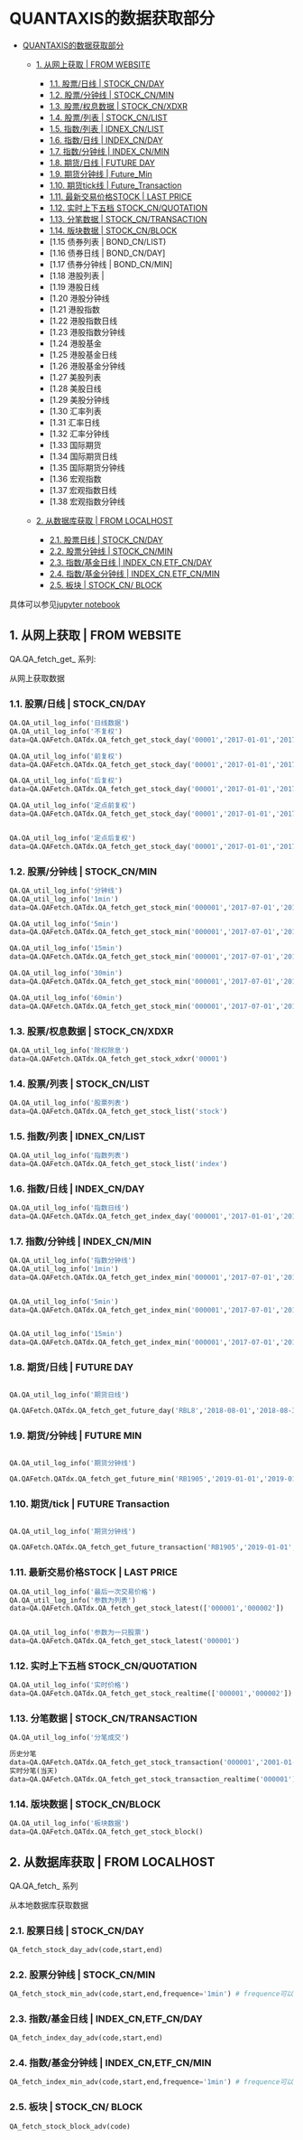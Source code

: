 # QUANTAXIS的数据获取部分

<!-- TOC -->

- [QUANTAXIS的数据获取部分](#quantaxis的数据获取部分)
    - [1. 从网上获取 | FROM WEBSITE](#1-从网上获取--from-website)
        - [1.1. 股票/日线 | STOCK_CN/DAY](#11-股票日线--stock_cnday)
        - [1.2. 股票/分钟线 | STOCK_CN/MIN](#12-股票分钟线--stock_cnmin)
        - [1.3. 股票/权息数据 | STOCK_CN/XDXR](#13-股票权息数据--stock_cnxdxr)
        - [1.4. 股票/列表 | STOCK_CN/LIST](#14-股票列表--stock_cnlist)
        - [1.5. 指数/列表 | IDNEX_CN/LIST](#15-指数列表--idnex_cnlist)
        - [1.6. 指数/日线 | INDEX_CN/DAY](#16-指数日线--index_cnday)
        - [1.7. 指数/分钟线 | INDEX_CN/MIN](#17-指数分钟线--index_cnmin)
        - [1.8. 期货/日线 | FUTURE DAY](#18-期货日线--future-day)
        - [1.9. 期货分钟线 | Future_Min](#113-期货分钟线--future_min)
        - [1.10. 期货tick线 | Future_Transaction](#110-期货分钟线--future_tick)
        - [1.11. 最新交易价格STOCK | LAST PRICE](#111-最新交易价格stock--last-price)
        - [1.12. 实时上下五档 STOCK_CN/QUOTATION](#112-实时上下五档-stock_cnquotation)
        - [1.13. 分笔数据 | STOCK_CN/TRANSACTION](#113-分笔数据--stock_cntransaction)
        - [1.14. 版块数据 | STOCK_CN/BLOCK](#114-版块数据--stock_cnblock)
        - [1.15  债券列表 | BOND_CN/LIST)
        - [1.16  债券日线 | BOND_CN/DAY]
        - [1.17  债券分钟线 | BOND_CN/MIN]
        - [1.18  港股列表  |
        - [1.19  港股日线
        - [1.20  港股分钟线
        - [1.21  港股指数
        - [1.22  港股指数日线
        - [1.23  港股指数分钟线
        - [1.24  港股基金
        - [1.25  港股基金日线
        - [1.26  港股基金分钟线
        - [1.27  美股列表
        - [1.28  美股日线
        - [1.29  美股分钟线
        - [1.30  汇率列表
        - [1.31  汇率日线
        - [1.32  汇率分钟线
        - [1.33  国际期货
        - [1.34  国际期货日线
        - [1.35  国际期货分钟线
        - [1.36  宏观指数
        - [1.37  宏观指数日线
        - [1.38  宏观指数分钟线
        
        
        
        
    - [2. 从数据库获取 | FROM LOCALHOST](#2-从数据库获取--from-localhost)
        - [2.1. 股票日线 | STOCK_CN/DAY](#21-股票日线--stock_cnday)
        - [2.2. 股票分钟线 | STOCK_CN/MIN](#22-股票分钟线--stock_cnmin)
        - [2.3. 指数/基金日线 | INDEX_CN,ETF_CN/DAY](#23-指数基金日线--index_cnetf_cnday)
        - [2.4. 指数/基金分钟线 | INDEX_CN,ETF_CN/MIN](#24-指数基金分钟线--index_cnetf_cnmin)
        - [2.5. 板块 | STOCK_CN/ BLOCK](#25-板块--stock_cn-block)

<!-- /TOC -->

具体可以参见[jupyter notebook](https://github.com/QUANTAXIS/QUANTAXIS/tree/master/EXAMPLE/1_%E6%95%B0%E6%8D%AE%E8%8E%B7%E5%8F%96/QAFetch.ipynb)


##  1. 从网上获取 | FROM WEBSITE

QA.QA_fetch_get_  系列:

从网上获取数据

###  1.1. 股票/日线 | STOCK_CN/DAY
```python
QA.QA_util_log_info('日线数据')
QA.QA_util_log_info('不复权')  
data=QA.QAFetch.QATdx.QA_fetch_get_stock_day('00001','2017-01-01','2017-01-31')

QA.QA_util_log_info('前复权')
data=QA.QAFetch.QATdx.QA_fetch_get_stock_day('00001','2017-01-01','2017-01-31','01')

QA.QA_util_log_info('后复权')
data=QA.QAFetch.QATdx.QA_fetch_get_stock_day('00001','2017-01-01','2017-01-31','02')

QA.QA_util_log_info('定点前复权')
data=QA.QAFetch.QATdx.QA_fetch_get_stock_day('00001','2017-01-01','2017-01-31','03')


QA.QA_util_log_info('定点后复权')
data=QA.QAFetch.QATdx.QA_fetch_get_stock_day('00001','2017-01-01','2017-01-31','04')
```

###  1.2. 股票/分钟线 | STOCK_CN/MIN
```python
QA.QA_util_log_info('分钟线')
QA.QA_util_log_info('1min')
data=QA.QAFetch.QATdx.QA_fetch_get_stock_min('000001','2017-07-01','2017-08-01','1min')

QA.QA_util_log_info('5min')
data=QA.QAFetch.QATdx.QA_fetch_get_stock_min('000001','2017-07-01','2017-08-01','5min')

QA.QA_util_log_info('15min')
data=QA.QAFetch.QATdx.QA_fetch_get_stock_min('000001','2017-07-01','2017-08-01','15min')

QA.QA_util_log_info('30min')
data=QA.QAFetch.QATdx.QA_fetch_get_stock_min('000001','2017-07-01','2017-08-01','30min')

QA.QA_util_log_info('60min')
data=QA.QAFetch.QATdx.QA_fetch_get_stock_min('000001','2017-07-01','2017-08-01','60min')
```


###  1.3. 股票/权息数据 | STOCK_CN/XDXR
```python
QA.QA_util_log_info('除权除息')
data=QA.QAFetch.QATdx.QA_fetch_get_stock_xdxr('00001')
```


###  1.4. 股票/列表 | STOCK_CN/LIST
```python
QA.QA_util_log_info('股票列表')
data=QA.QAFetch.QATdx.QA_fetch_get_stock_list('stock')
```

###  1.5. 指数/列表 | IDNEX_CN/LIST
```python
QA.QA_util_log_info('指数列表')
data=QA.QAFetch.QATdx.QA_fetch_get_stock_list('index')
```
###  1.6. 指数/日线 | INDEX_CN/DAY
```python
QA.QA_util_log_info('指数日线')
data=QA.QAFetch.QATdx.QA_fetch_get_index_day('000001','2017-01-01','2017-09-01')
```
###  1.7. 指数/分钟线 | INDEX_CN/MIN
```python
QA.QA_util_log_info('指数分钟线')
QA.QA_util_log_info('1min')
data=QA.QAFetch.QATdx.QA_fetch_get_index_min('000001','2017-07-01','2017-08-01','1min')


QA.QA_util_log_info('5min')
data=QA.QAFetch.QATdx.QA_fetch_get_index_min('000001','2017-07-01','2017-08-01','5min')


QA.QA_util_log_info('15min')
data=QA.QAFetch.QATdx.QA_fetch_get_index_min('000001','2017-07-01','2017-08-01','15min')
```


###  1.8. 期货/日线 | FUTURE DAY

```python

QA.QA_util_log_info('期货日线')

QA.QAFetch.QATdx.QA_fetch_get_future_day('RBL8','2018-08-01','2018-08-30')

```

###  1.9. 期货/分钟线 | FUTURE MIN

```python

QA.QA_util_log_info('期货分钟线')

QA.QAFetch.QATdx.QA_fetch_get_future_min('RB1905','2019-01-01','2019-01-30', '5min')

```
###  1.10. 期货/tick | FUTURE Transaction

```python

QA.QA_util_log_info('期货分钟线')

QA.QAFetch.QATdx.QA_fetch_get_future_transaction('RB1905','2019-01-01','2019-01-30')

```




###  1.11. 最新交易价格STOCK | LAST PRICE
```python
QA.QA_util_log_info('最后一次交易价格')
QA.QA_util_log_info('参数为列表')
data=QA.QAFetch.QATdx.QA_fetch_get_stock_latest(['000001','000002'])


QA.QA_util_log_info('参数为一只股票')
data=QA.QAFetch.QATdx.QA_fetch_get_stock_latest('000001')
```

###  1.12. 实时上下五档 STOCK_CN/QUOTATION
```python
QA.QA_util_log_info('实时价格')
data=QA.QAFetch.QATdx.QA_fetch_get_stock_realtime(['000001','000002'])
```

###  1.13. 分笔数据 | STOCK_CN/TRANSACTION
```python
QA.QA_util_log_info('分笔成交')

历史分笔
data=QA.QAFetch.QATdx.QA_fetch_get_stock_transaction('000001','2001-01-01','2001-01-15')
实时分笔(当天)
data=QA.QAFetch.QATdx.QA_fetch_get_stock_transaction_realtime('000001')
```

###  1.14. 版块数据 | STOCK_CN/BLOCK
```python
QA.QA_util_log_info('板块数据')
data=QA.QAFetch.QATdx.QA_fetch_get_stock_block()
```



##  2. 从数据库获取 | FROM LOCALHOST

QA.QA_fetch_ 系列 

从本地数据库获取数据

###  2.1. 股票日线 | STOCK_CN/DAY
```python
QA_fetch_stock_day_adv(code,start,end)
```
###  2.2. 股票分钟线 | STOCK_CN/MIN
```python
QA_fetch_stock_min_adv(code,start,end,frequence='1min') # frequence可以选1min/5min/15min/30min/60min 
```
###  2.3. 指数/基金日线 | INDEX_CN,ETF_CN/DAY
```python
QA_fetch_index_day_adv(code,start,end)
```
###  2.4. 指数/基金分钟线 | INDEX_CN,ETF_CN/MIN
```python
QA_fetch_index_min_adv(code,start,end,frequence='1min') # frequence可以选1min/5min/15min/30min/60min 
```
###  2.5. 板块 | STOCK_CN/ BLOCK
```python
QA_fetch_stock_block_adv(code)
```

